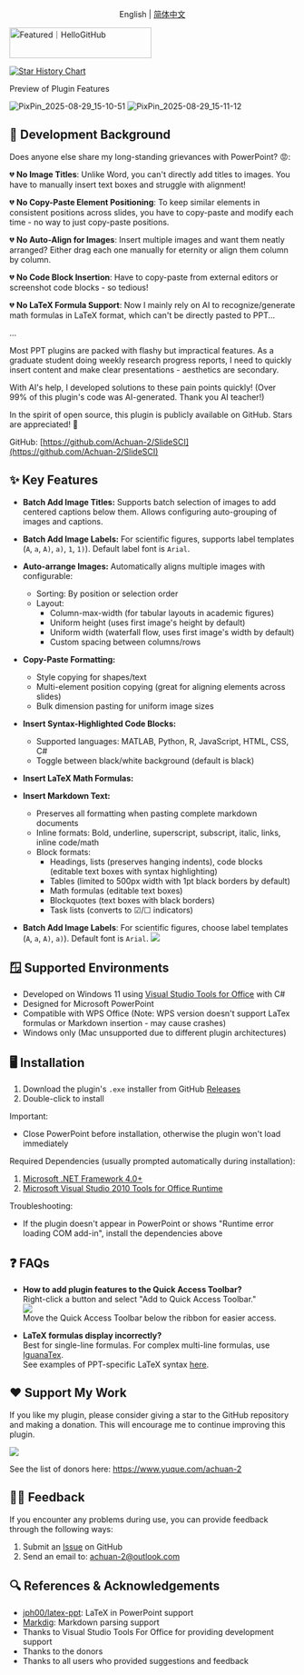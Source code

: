 <div align="center">

English | [简体中文](README.md)

</div>

<a href="https://hellogithub.com/repository/Achuan-2/SlideSCI" target="_blank"><img src="https://abroad.hellogithub.com/v1/widgets/recommend.svg?rid=54e09132ba0a40cf9ff6594320e6c6ba&claim_uid=k20NpB9znZ3v6h8" alt="Featured｜HelloGitHub" style="width: 250px; height: 54px;" width="250" height="54" /></a>

[![Star History Chart](https://api.star-history.com/svg?repos=Achuan-2/SlideSCI&type=Date)](https://www.star-history.com/#Achuan-2/SlideSCI&Date)

Preview of Plugin Features

<img alt="PixPin_2025-08-29_15-10-51" src="https://s2.loli.net/2025/08/29/lRWKUwJCTjrk9ec.png" />

<img alt="PixPin_2025-08-29_15-11-12" src="https://s2.loli.net/2025/08/29/3dsS9UFtWL1niZx.png" />


## 📝 Development Background

Does anyone else share my long-standing grievances with PowerPoint?  😡:

💔 **No Image Titles**: Unlike Word, you can't directly add titles to images. You have to manually insert text boxes and struggle with alignment!

💔 **No Copy-Paste Element Positioning**: To keep similar elements in consistent positions across slides, you have to copy-paste and modify each time - no way to just copy-paste positions.

💔 **No Auto-Align for Images**: Insert multiple images and want them neatly arranged? Either drag each one manually for eternity or align them column by column.

💔 **No Code Block Insertion**: Have to copy-paste from external editors or screenshot code blocks - so tedious!

💔 **No LaTeX Formula Support**: Now I mainly rely on AI to recognize/generate math formulas in LaTeX format, which can't be directly pasted to PPT...

...

Most PPT plugins are packed with flashy but impractical features. As a graduate student doing weekly research progress reports, I need to quickly insert content and make clear presentations - aesthetics are secondary.

With AI's help, I developed solutions to these pain points quickly! (Over 99% of this plugin's code was AI-generated. Thank you AI teacher!)

In the spirit of open source, this plugin is publicly available on GitHub. Stars are appreciated!  🌟

GitHub: [https://github.com/Achuan-2/SlideSCI](https://github.com/Achuan-2/SlideSCI)

##  ✨ Key Features

- **Batch Add Image Titles:** Supports batch selection of images to add centered captions below them. Allows configuring auto-grouping of images and captions.
  <img alt="" src="https://s2.loli.net/2025/08/29/OoXlgpGdrtx2bEP.png" />

- **Batch Add Image Labels:** For scientific figures, supports label templates (`A`, `a`, `A)`, `a)`, `1`, `1)`). Default label font is `Arial`.

- **Auto-arrange Images:** Automatically aligns multiple images with configurable:
  - Sorting: By position or selection order
  - Layout: 
    - Column-max-width (for tabular layouts in academic figures)
    - Uniform height (uses first image's height by default)
    - Uniform width (waterfall flow, uses first image's width by default)
    - Custom spacing between columns/rows
  <img alt="" src="https://s2.loli.net/2025/08/29/RmxjZpTzGDL8evP.png" />

- **Copy-Paste Formatting:**
  - Style copying for shapes/text
  - Multi-element position copying (great for aligning elements across slides)
  - Bulk dimension pasting for uniform image sizes
  <img alt="" src="https://s2.loli.net/2025/08/29/q5vblI3nrDhewJ6.gif" />

- **Insert Syntax-Highlighted Code Blocks:**
  <img alt="" src="https://s2.loli.net/2025/08/29/jbSgDfnP69eZopV.png" />
  - Supported languages: MATLAB, Python, R, JavaScript, HTML, CSS, C#
  - Toggle between black/white background (default is black)

- **Insert LaTeX Math Formulas:**
  <img alt="" src="https://s2.loli.net/2025/08/29/qz9LMCuRB7AotDv.png" />

- **Insert Markdown Text:**
  <img alt="" src="https://s2.loli.net/2025/08/29/MPKOgWonijCsl4D.png" />
  - Preserves all formatting when pasting complete markdown documents
  - Inline formats: Bold, underline, superscript, subscript, italic, links, inline code/math
  - Block formats: 
    - Headings, lists (preserves hanging indents), code blocks (editable text boxes with syntax highlighting)
    - Tables (limited to 500px width with 1pt black borders by default)
    - Math formulas (editable text boxes)
    - Blockquotes (text boxes with black borders)
    - Task lists (converts to  ☑/☐ indicators)

* **Batch Add Image Labels**: For scientific figures, choose label templates (`A`, `a`, `A)`, `a)`). Default font is `Arial`.
    ![](https://fastly.jsdelivr.net/gh/Achuan-2/PicBed/assets/PixPin_2025-01-23_12-14-27-2025-01-23.png)

## 🪟 Supported Environments

- Developed on Windows 11 using [Visual Studio Tools for Office](https://www.visualstudio.com/vs/office-tools/) with C#
- Designed for Microsoft PowerPoint
- Compatible with WPS Office (Note: WPS version doesn't support LaTex formulas or Markdown insertion - may cause crashes)
- Windows only (Mac unsupported due to different plugin architectures)

## 🖥️ Installation

1. Download the plugin's `.exe` installer from GitHub [Releases](https://github.com/Achuan-2/my_ppt_plugin/releases)
2. Double-click to install
   
Important:
- Close PowerPoint before installation, otherwise the plugin won't load immediately

Required Dependencies (usually prompted automatically during installation):
1. [Microsoft .NET Framework 4.0+](https://www.microsoft.com/download/details.aspx?id=17718)
2. [Microsoft Visual Studio 2010 Tools for Office Runtime](https://www.microsoft.com/download/details.aspx?id=105522)

Troubleshooting:
- If the plugin doesn't appear in PowerPoint or shows "Runtime error loading COM add-in", install the dependencies above

## ❓ FAQs

* **How to add plugin features to the Quick Access Toolbar?**  
  Right-click a button and select "Add to Quick Access Toolbar."  
  ![](https://fastly.jsdelivr.net/gh/Achuan-2/PicBed/assets/PixPin_2025-01-16_16-56-07-2025-01-16.png)  
  Move the Quick Access Toolbar below the ribbon for easier access.

* **LaTeX formulas display incorrectly?**  
  Best for single-line formulas. For complex multi-line formulas, use [IguanaTex](https://github.com/Jonathan-LeRoux/IguanaTex).  
  See examples of PPT-specific LaTeX syntax [here](https://github.com/Achuan-2/my_ppt_plugin/issues/7).

## ❤️ Support My Work

If you like my plugin, please consider giving a star to the GitHub repository and making a donation. This will encourage me to continue improving this plugin.

![](https://fastly.jsdelivr.net/gh/Achuan-2/PicBed/assets/20241118182532-2024-11-18.png)

See the list of donors here: https://www.yuque.com/achuan-2


## 👨‍💻 Feedback

If you encounter any problems during use, you can provide feedback through the following ways:

1. Submit an [Issue](https://github.com/Achuan-2/my_ppt_plugin/issues) on GitHub
2. Send an email to: achuan-2@outlook.com


## 🔍 References & Acknowledgements

* [jph00/latex-ppt](https://github.com/jph00/latex-ppt): LaTeX in PowerPoint support
* [Markdig](https://github.com/xoofx/markdig): Markdown parsing support
* Thanks to Visual Studio Tools For Office for providing development support
* Thanks to the donors
* Thanks to all users who provided suggestions and feedback
